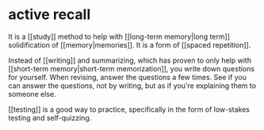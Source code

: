# active recall

It is a [[study]] method to help with [[long-term memory|long term]] solidification of [[memory|memories]]. It is a form of [[spaced repetition]].

Instead of [[writing]] and summarizing, which has proven to only help with [[short-term memory|short-term memorization]], you write down questions for yourself. When revising, answer the questions a few times. See if you can answer the questions, not by writing, but as if you're explaining them to someone else.

[[testing]] is a good way to practice, specifically in the form of low-stakes testing and self-quizzing.